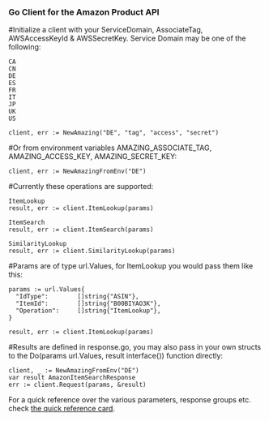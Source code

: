 ### Go Client for the Amazon Product API


#Initialize a client with your ServiceDomain, AssociateTag, AWSAccessKeyId & AWSSecretKey. Service Domain may be one of the following:

    CA
    CN
    DE
    ES
    FR
    IT
    JP
    UK
    US

    client, err := NewAmazing("DE", "tag", "access", "secret")

#Or from environment variables AMAZING_ASSOCIATE_TAG, AMAZING_ACCESS_KEY, AMAZING_SECRET_KEY:

    client, err := NewAmazingFromEnv("DE")

#Currently these operations are supported:

    ItemLookup
    result, err := client.ItemLookup(params)

    ItemSearch
    result, err := client.ItemSearch(params)

    SimilarityLookup
    result, err := client.SimilarityLookup(params)


#Params are of type url.Values, for ItemLookup you would pass them like this:

    params := url.Values{
      "IdType":        []string{"ASIN"},
      "ItemId":        []string{"B00BIYAO3K"},
      "Operation":     []string{"ItemLookup"},
    }

    result, err := client.ItemLookup(params)

#Results are defined in response.go, you may also pass in your own structs to the Do(params url.Values, result interface{)) function directly:

    client, _ := NewAmazingFromEnv("DE")
    var result AmazonItemSearchResponse
    err := client.Request(params, &result)


For a quick reference over the various parameters, response groups etc. check [the quick reference card](http://s3.amazonaws.com/awsdocs/Associates/2011-08-01/prod-adv-api-qrc-2011-08-01.pdf).



